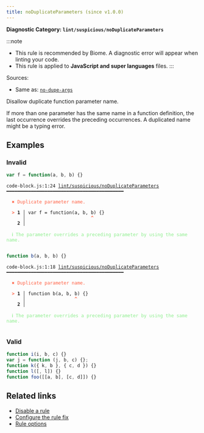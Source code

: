 ```yaml
---
title: noDuplicateParameters (since v1.0.0)
---
```


**Diagnostic Category: `lint/suspicious/noDuplicateParameters`**

:::note
- This rule is recommended by Biome. A diagnostic error will appear when linting your code.
- This rule is applied to **JavaScript and super languages** files.
:::

Sources: 
- Same as: <a href="https://eslint.org/docs/latest/rules/no-dupe-args" target="_blank"><code>no-dupe-args</code></a>

Disallow duplicate function parameter name.

If more than one parameter has the same name in a function definition,
the last occurrence overrides the preceding occurrences.
A duplicated name might be a typing error.

## Examples

### Invalid

```js
var f = function(a, b, b) {}
```

<pre class="language-text"><code class="language-text">code-block.js:1:24 <a href="https://biomejs.dev/linter/rules/no-duplicate-parameters">lint/suspicious/noDuplicateParameters</a> ━━━━━━━━━━━━━━━━━━━━━━━━━━━━━━━━━━━━━━━━━━━

<strong><span style="color: Tomato;">  </span></strong><strong><span style="color: Tomato;">✖</span></strong> <span style="color: Tomato;">Duplicate parameter name.</span>
  
<strong><span style="color: Tomato;">  </span></strong><strong><span style="color: Tomato;">&gt;</span></strong> <strong>1 │ </strong>var f = function(a, b, b) {}
   <strong>   │ </strong>                       <strong><span style="color: Tomato;">^</span></strong>
    <strong>2 │ </strong>
  
<strong><span style="color: lightgreen;">  </span></strong><strong><span style="color: lightgreen;">ℹ</span></strong> <span style="color: lightgreen;">The parameter overrides a preceding parameter by using the same name.</span>
  
</code></pre>

```js
function b(a, b, b) {}
```

<pre class="language-text"><code class="language-text">code-block.js:1:18 <a href="https://biomejs.dev/linter/rules/no-duplicate-parameters">lint/suspicious/noDuplicateParameters</a> ━━━━━━━━━━━━━━━━━━━━━━━━━━━━━━━━━━━━━━━━━━━

<strong><span style="color: Tomato;">  </span></strong><strong><span style="color: Tomato;">✖</span></strong> <span style="color: Tomato;">Duplicate parameter name.</span>
  
<strong><span style="color: Tomato;">  </span></strong><strong><span style="color: Tomato;">&gt;</span></strong> <strong>1 │ </strong>function b(a, b, b) {}
   <strong>   │ </strong>                 <strong><span style="color: Tomato;">^</span></strong>
    <strong>2 │ </strong>
  
<strong><span style="color: lightgreen;">  </span></strong><strong><span style="color: lightgreen;">ℹ</span></strong> <span style="color: lightgreen;">The parameter overrides a preceding parameter by using the same name.</span>
  
</code></pre>

### Valid

```js
function i(i, b, c) {}
var j = function (j, b, c) {};
function k({ k, b }, { c, d }) {}
function l([, l]) {}
function foo([[a, b], [c, d]]) {}
```

## Related links

- [Disable a rule](/linter/#disable-a-lint-rule)
- [Configure the rule fix](/linter#configure-the-rule-fix)
- [Rule options](/linter/#rule-options)

